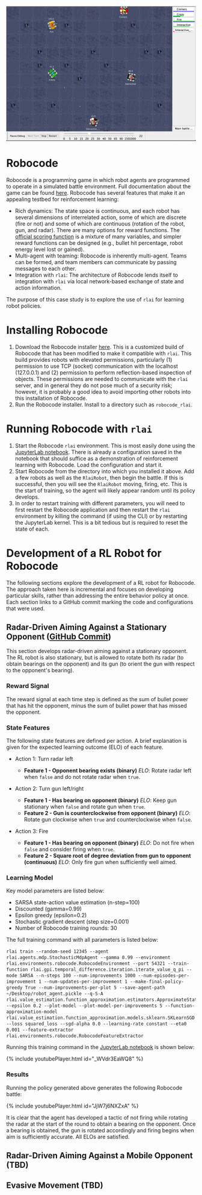 ![robocode](./robocode.png)

# Robocode
Robocode is a programming game in which robot agents are programmed to operate in a simulated battle environment. Full
documentation about the game can be found [here](https://robowiki.net/wiki/Main_Page). Robocode has several features
that make it an appealing testbed for reinforcement learning:

* Rich dynamics:  The state space is continuous, and each robot has several dimensions of interrelated action, some of
  which are discrete (fire or not) and some of which are continuous (rotation of the robot, gun, and radar). There are 
  many options for reward functions. The [official scoring function](https://robowiki.net/wiki/Robocode/Scoring) is a 
  mixture of many variables, and simpler reward functions can be designed (e.g., bullet hit percentage, robot energy 
  level lost or gained).
* Multi-agent with teaming:  Robocode is inherently multi-agent. Teams can be formed, and team members can communicate
  by passing messages to each other.
* Integration with `rlai`:  The architecture of Robocode lends itself to integration with `rlai` via local network-based 
  exchange of state and action information.
  
The purpose of this case study is to explore the use of `rlai` for learning robot policies.

# Installing Robocode

1. Download the Robocode installer 
   [here](https://github.com/MatthewGerber/robocode/raw/master/build/robocode-rlai-setup.jar). This is a customized 
   build of Robocode that has been modified to make it compatible with `rlai`. This build provides robots with elevated 
   permissions, particularly (1) permission to use TCP (socket) communication with the localhost (127.0.0.1) and (2)
   permission to perform reflection-based inspection of objects. These permissions are needed to communicate with the 
   `rlai` server, and in general they do not pose much of a security risk; however, it is probably a good idea to avoid 
   importing other robots into this installation of Robocode.
1. Run the Robocode installer. Install to a directory such as `robocode_rlai`.

# Running Robocode with `rlai`

1. Start the Robocode `rlai` environment. This is most easily done using the 
   [JupyterLab notebook](../jupyterlab_guide.md). There is already a configuration saved in the notebook that should 
   suffice as a demonstration of reinforcement learning with Robocode. Load the configuration and start it.
1. Start Robocode from the directory into which you installed it above. Add a few robots as well as the `RlaiRobot`, 
   then begin the battle. If this is successful, then you will see the `RlaiRobot` moving, firing, etc. This is the 
   start of training, so the agent will likely appear random until its policy develops.
1. In order to restart training with different parameters, you will need to first restart the Robocode application and 
   then restart the `rlai` environment by killing the command (if using the CLI) or by restarting the JupyterLab kernel. 
   This is a bit tedious but is required to reset the state of each.

# Development of a RL Robot for Robocode
The following sections explore the development of a RL robot for Robocode. The approach taken here is incremental and
focuses on developing particular skills, rather than addressing the entire behavior policy at once. Each section links
to a GitHub commit marking the code and configurations that were used.

## Radar-Driven Aiming Against a Stationary Opponent ([GitHub Commit](https://github.com/MatthewGerber/rlai/tree/537b0653f17ef84c35ccfd2f67e07d5bde7b3d61))
This section develops radar-driven aiming against a stationary opponent. The RL robot is also stationary, but is allowed
to rotate both its radar (to obtain bearings on the opponent) and its gun (to orient the gun with respect to the
opponent's bearing).

### Reward Signal
The reward signal at each time step is defined as the sum of bullet power that has hit the opponent, minus the sum of
bullet power that has missed the opponent.

### State Features
The following state features are defined per action. A brief explanation is given for the expected learning outcome
(ELO) of each feature.

* Action 1:  Turn radar left
  * **Feature 1 - Opponent bearing exists (binary)** _ELO_:  Rotate radar left when `false` and do not rotate radar when 
    `true`.
    
* Action 2:  Turn gun left/right
  * **Feature 1 - Has bearing on opponent (binary)** _ELO_:  Keep gun stationary when `false` and rotate gun when `true`.
  * **Feature 2 - Gun is counterclockwise from opponent (binary)** _ELO_:  Rotate gun clockwise when `true` and counterclockwise when `false`.
    
* Action 3:  Fire
  * **Feature 1 - Has bearing on opponent (binary)** _ELO_:  Do not fire when `false` and consider firing when `true`.
  * **Feature 2 - Square root of degree deviation from gun to opponent (continuous)** _ELO_:  Only fire gun when sufficiently well aimed.

### Learning Model
Key model parameters are listed below:

* SARSA state-action value estimation (n-step=100)
* Discounted (gamma=0.99)
* Epsilon greedy (epsilon=0.2)
* Stochastic gradient descent (step size=0.001)
* Number of Robocode training rounds:  30

The full training command with all parameters is listed below:

```
rlai train --random-seed 12345 --agent rlai.agents.mdp.StochasticMdpAgent --gamma 0.99 --environment rlai.environments.robocode.RobocodeEnvironment --port 54321 --train-function rlai.gpi.temporal_difference.iteration.iterate_value_q_pi --mode SARSA --n-steps 100 --num-improvements 1000 --num-episodes-per-improvement 1 --num-updates-per-improvement 1 --make-final-policy-greedy True --num-improvements-per-plot 5 --save-agent-path ~/Desktop/robot_agent.pickle --q-S-A rlai.value_estimation.function_approximation.estimators.ApproximateStateActionValueEstimator --epsilon 0.2 --plot-model --plot-model-per-improvements 5 --function-approximation-model rlai.value_estimation.function_approximation.models.sklearn.SKLearnSGD --loss squared_loss --sgd-alpha 0.0 --learning-rate constant --eta0 0.001 --feature-extractor rlai.environments.robocode.RobocodeFeatureExtractor
```

Running this training command in the [JupyterLab notebook](../jupyterlab_guide.md) is shown below:

{% include youtubePlayer.html id="_WVdr3EaWQ8" %}

### Results
Running the policy generated above generates the following Robocode battle:

{% include youtubePlayer.html id="JjW7j6NXZxA" %}

It is clear that the agent has developed a tactic of not firing while rotating the radar at the start of the round to 
obtain a bearing on the opponent. Once a bearing is obtained, the gun is rotated accordingly and firing begins when
aim is sufficiently accurate. All ELOs are satisfied.

## Radar-Driven Aiming Against a Mobile Opponent (TBD)

## Evasive Movement (TBD)
